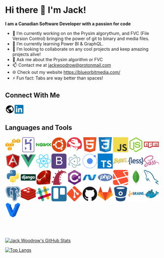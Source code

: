 # Hi there 👋 I'm Jack!

**I am a Canadian Software Developer with a passion for code**

- 🔭 I’m currently working on on the Prysim algorythum, and FVC (File Version Control) bringing the power of git to binary and media files.
- 🌱 I’m currently learning Power BI & GraphQL.
- 👯 I’m looking to collaborate on any cool projects and keep amazing projects alive!
- 💬 Ask me about the Prysim algorithm or FVC
- 📫 Contact me at <a href = "mailto: jackwoodrow@protonmail.com">jackwoodrow@protonmail.com</a>
- 🌐 Check out my website <a href = "https://blueorbitmedia.com/">https://blueorbitmedia.com/</a>
- ⚡ Fun fact: Tabs are way better than spaces!

## Connect With Me
[<img align="left" src="https://raw.githubusercontent.com/jwoodrow99/jwoodrow99/main/images/earth/earth.svg" alt="Linked In" width="30">](https://jackwoodrow.com)

[<img src="https://raw.githubusercontent.com/jwoodrow99/jwoodrow99/main/images/linkedin/linkedin-original.svg" alt="Linked In" width="30">](https://www.linkedin.com/in/jack-woodrow-6a5b87178)

## Languages and Tools

<img src="https://raw.githubusercontent.com/jwoodrow99/jwoodrow99/main/images/amazonwebservices/amazonwebservices-original.svg" alt="AWS" width="50"><img src="https://raw.githubusercontent.com/jwoodrow99/jwoodrow99/main/images/heroku/heroku-original.svg" alt="Heroku" width="50"><img src="https://raw.githubusercontent.com/jwoodrow99/jwoodrow99/main/images/nginx/nginx-original.svg" alt="Nginx" width="50"><img src="https://raw.githubusercontent.com/jwoodrow99/jwoodrow99/main/images/ubuntu/ubuntu-plain.svg" alt="Ubuntu" width="50"><img src="https://raw.githubusercontent.com/jwoodrow99/jwoodrow99/main/images/redhat/redhat-plain.svg" alt="RedHat" width="50"><img src="https://raw.githubusercontent.com/jwoodrow99/jwoodrow99/main/images/html5/html5-original.svg" alt="HTML 5" width="50"><img src="https://raw.githubusercontent.com/jwoodrow99/jwoodrow99/main/images/css3/css3-original.svg" alt="CSS3" width="50"><img src="https://raw.githubusercontent.com/jwoodrow99/jwoodrow99/main/images/javascript/javascript-original.svg" alt="JavaScript" width="50"><img src="https://raw.githubusercontent.com/jwoodrow99/jwoodrow99/main/images/nodejs/nodejs-original.svg" alt="NodeJS" width="50"><img src="https://raw.githubusercontent.com/jwoodrow99/jwoodrow99/main/images/npm/npm-original-wordmark.svg" alt="NPM" width="50"><img src="https://raw.githubusercontent.com/jwoodrow99/jwoodrow99/main/images/angularjs/angularjs-original.svg" alt="Angular" width="50"><img src="https://raw.githubusercontent.com/jwoodrow99/jwoodrow99/main/images/vuejs/vuejs-original.svg" alt="VueJS" width="50"><img src="https://raw.githubusercontent.com/jwoodrow99/jwoodrow99/main/images/react/react-original.svg" alt="React" width="50"><img src="https://raw.githubusercontent.com/jwoodrow99/jwoodrow99/main/images/bootstrap/bootstrap-plain.svg" alt="Bootstrap" width="50"><img src="https://raw.githubusercontent.com/jwoodrow99/jwoodrow99/main/images/electron/electron-original.svg" alt="Electron" width="50"><img src="https://raw.githubusercontent.com/jwoodrow99/jwoodrow99/main/images/ionic/ionic-original.svg" alt="ionic" width="50"><img src="https://raw.githubusercontent.com/jwoodrow99/jwoodrow99/main/images/typescript/typescript-original.svg" alt="TypeScript" width="50"><img src="https://raw.githubusercontent.com/jwoodrow99/jwoodrow99/main/images/babel/babel-original.svg" alt="Babel" width="50"><img src="https://raw.githubusercontent.com/jwoodrow99/jwoodrow99/main/images/less/less-plain-wordmark.svg" alt="Less" width="50"><img src="https://raw.githubusercontent.com/jwoodrow99/jwoodrow99/main/images/sass/sass-original.svg" alt="SASS" width="50"><img src="https://raw.githubusercontent.com/jwoodrow99/jwoodrow99/main/images/python/python-original.svg" alt="Python" width="50"><img src="https://raw.githubusercontent.com/jwoodrow99/jwoodrow99/main/images/django/django-original.svg" alt="Django" width="50"><img src="https://raw.githubusercontent.com/jwoodrow99/jwoodrow99/main/images/ruby/ruby-original.svg" alt="Ruby" width="50"><img src="https://raw.githubusercontent.com/jwoodrow99/jwoodrow99/main/images/rails/rails-plain.svg" alt="Rails" width="50"><img src="https://raw.githubusercontent.com/jwoodrow99/jwoodrow99/main/images/csharp/csharp-original.svg" alt="C#" width="50"><img src="https://raw.githubusercontent.com/jwoodrow99/jwoodrow99/main/images/dot-net/dot-net-original.svg" alt="NET" width="50"><img src="https://raw.githubusercontent.com/jwoodrow99/jwoodrow99/main/images/php/php-plain.svg" alt="PHP" width="50"><img src="https://raw.githubusercontent.com/jwoodrow99/jwoodrow99/main/images/laravel/laravel-plain.svg" alt="Laravel" width="50"><img src="https://raw.githubusercontent.com/jwoodrow99/jwoodrow99/main/images/mongodb/mongodb-original.svg" alt="MongoDB" width="50"><img src="https://raw.githubusercontent.com/jwoodrow99/jwoodrow99/main/images/mysql/mysql-original.svg" alt="MySQL" width="50"><img src="https://raw.githubusercontent.com/jwoodrow99/jwoodrow99/main/images/postgresql/postgresql-plain.svg" alt="PostgreSQL" width="50"><img src="https://raw.githubusercontent.com/jwoodrow99/jwoodrow99/main/images/redis/redis-original.svg" alt="Redis" width="50"><img src="https://raw.githubusercontent.com/jwoodrow99/jwoodrow99/main/images/slack/slack-original.svg" alt="Slack" width="50"><img src="https://raw.githubusercontent.com/jwoodrow99/jwoodrow99/main/images/trello/trello-plain.svg" alt="Trello" width="50"><img src="https://raw.githubusercontent.com/jwoodrow99/jwoodrow99/main/images/git/git-original.svg" alt="GIT" width="50"><img src="https://raw.githubusercontent.com/jwoodrow99/jwoodrow99/main/images/github/github-original.svg" alt="GitHub" width="50"><img src="https://raw.githubusercontent.com/jwoodrow99/jwoodrow99/main/images/gitlab/gitlab-original.svg" alt="GitLab" width="50"><img src="https://raw.githubusercontent.com/jwoodrow99/jwoodrow99/main/images/bitbucket/bitbucket-original.svg" alt="BitBucket" width="50"><img src="https://raw.githubusercontent.com/jwoodrow99/jwoodrow99/main/images/jetbrains/jetbrains-original.svg" alt="JetBrains" width="50"><img src="https://raw.githubusercontent.com/jwoodrow99/jwoodrow99/main/images/docker/docker-original.svg" alt="Docker" width="50"><img src="https://raw.githubusercontent.com/jwoodrow99/jwoodrow99/main/images/vagrant/vagrant-original.svg" alt="Vagrant" width="50">

<br><br>

[![Jack Woodrow's GitHub Stats](https://github-readme-stats.vercel.app/api?username=jwoodrow99&hide_border=true&show_icons=true)](https://github.com/jwoodrow99)

[![Top Langs](https://github-readme-stats.vercel.app/api/top-langs/?username=jwoodrow99&hide_border=true)](https://github.com/jwoodrow99?tab=repositories)

